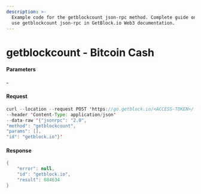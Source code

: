 ```yaml
---
description: >-
  Example code for the getblockcount json-rpc method. Сomplete guide on how to
  use getblockcount json-rpc in GetBlock.io Web3 documentation.
---
```


# getblockcount - Bitcoin Cash

#### Parameters

\-

#### Request

```java
curl --location --request POST 'https://go.getblock.io/<ACCESS-TOKEN>/' 
--header 'Content-Type: application/json' 
--data-raw '{"jsonrpc": "2.0",
"method": "getblockcount",
"params": [],
"id": "getblock.io"}'
```

#### Response

```java
{
    "error": null,
    "id": "getblock.io",
    "result": 684634
}
```
